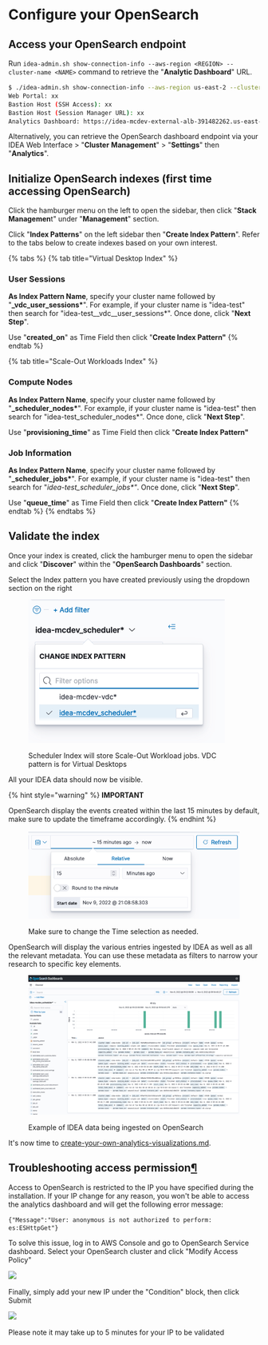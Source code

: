# Configure your OpenSearch

## Access your OpenSearch endpoint

Run `idea-admin.sh show-connection-info --aws-region <REGION> --cluster-name <NAME>` command to retrieve the "**Analytic Dashboard**" URL.

```bash
$ ./idea-admin.sh show-connection-info --aws-region us-east-2 --cluster-name idea-mcdev
Web Portal: xx
Bastion Host (SSH Access): xx
Bastion Host (Session Manager URL): xx
Analytics Dashboard: https://idea-mcdev-external-alb-391482262.us-east-2.elb.amazonaws.com/_dashboards

```

Alternatively, you can retrieve the OpenSearch dashboard endpoint via your IDEA Web Interface > "**Cluster** **Management**" > "**Settings**" then "**Analytics**".

## Initialize OpenSearch indexes (first time accessing OpenSearch)

Click the hamburger menu on the left to open the sidebar, then click "**Stack Managemen**t" under "**Management**" section.

Click "**Index Patterns**" on the left sidebar then "**Create Index Pattern**". Refer to the tabs below to create indexes based on your own interest.

{% tabs %}
{% tab title="Virtual Desktop Index" %}
### **User Sessions**

**As Index Pattern Name**, specify your cluster name followed by "**\_vdc\_user\_sessions\***". For example, if your cluster name is "idea-test" then search for "idea-test\_\_vdc\_\_user\_sessions\*". Once done, click "**Next Step**".

Use "**created\_on**" as Time Field then click "**Create Index Pattern"**
{% endtab %}

{% tab title="Scale-Out Workloads Index" %}
### **Compute Nodes**

**As Index Pattern Name**, specify your cluster name followed by "**\_scheduler\_nodes\***". For example, if your cluster name is "idea-test" then search for "idea-test\_scheduler\_nodes\*". Once done, click "**Next Step**".

Use "**provisioning\_time**" as Time Field then click "**Create Index Pattern"**

###

### Job Information

**As Index Pattern Name**, specify your cluster name followed by "**\_scheduler\_jobs\***". For example, if your cluster name is "idea-test" then search for "_idea-test\_scheduler\_jobs\*"_. Once done, click "**Next Step**".

Use "**queue\_time**" as Time Field then click "**Create Index Pattern"**
{% endtab %}
{% endtabs %}

## Validate the index

Once your index is created, click the hamburger menu to open the sidebar and click "**Discover**" within the "**OpenSearch Dashboards**" section.

Select the Index pattern you have created previously using the dropdown section on the right

<figure><img src="../../../.gitbook/assets/bp_analytics_os_conf_validate.webp" alt=""><figcaption><p>Scheduler Index will store Scale-Out Workload jobs. VDC pattern is for Virtual Desktops</p></figcaption></figure>

All your IDEA data should now be visible.

{% hint style="warning" %}
**IMPORTANT**

OpenSearch display the events created within the last 15 minutes by default, make sure to update the timeframe accordingly.
{% endhint %}

<figure><img src="../../../.gitbook/assets/bp_analytics_os_conf_time.webp" alt=""><figcaption><p>Make sure to change the Time selection as needed.</p></figcaption></figure>

OpenSearch will display the various entries ingested by IDEA as well as all the relevant metadata. You can use these metadata as filters to narrow your research to specific key elements.

<figure><img src="../../../.gitbook/assets/bp_analytics_os_conf_exdata.webp" alt=""><figcaption><p>Example of IDEA data being ingested on OpenSearch</p></figcaption></figure>

It's now time to [create-your-own-analytics-visualizations.md](create-your-own-analytics-visualizations.md "mention").

## Troubleshooting access permission[¶](https://awslabs.github.io/scale-out-computing-on-aws/analytics/monitor-cluster-activity/#troubleshooting-access-permission) <a href="#troubleshooting-access-permission" id="troubleshooting-access-permission"></a>

Access to OpenSearch is restricted to the IP you have specified during the installation. If your IP change for any reason, you won't be able to access the analytics dashboard and will get the following error message:

```
{"Message":"User: anonymous is not authorized to perform: es:ESHttpGet"}
```

To solve this issue, log in to AWS Console and go to OpenSearch Service dashboard. Select your OpenSearch cluster and click "Modify Access Policy"

![](https://awslabs.github.io/scale-out-computing-on-aws/imgs/kibana-8.png)

Finally, simply add your new IP under the "Condition" block, then click Submit

![](../../../.gitbook/assets/bp\_analytics\_os\_ts\_expol.webp)

Please note it may take up to 5 minutes for your IP to be validated
